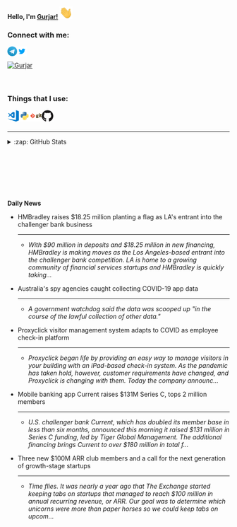 #### Hello, I'm [Gurjar!](https://GurjarKing.github.io) <img src="https://raw.githubusercontent.com/ABSphreak/ABSphreak/master/gifs/Hi.gif" width="30px"></h2>


### Connect with me:

[<img align="left" alt="Gurjar | Telegram" width="22px" src="https://raw.githubusercontent.com/github/explore/80688e429a7d4ef2fca1e82350fe8e3517d3494d/topics/telegram/telegram.png" />][Telegram]
[<img align="left" alt="Gurjar | Twitter" width="22px" src="https://raw.githubusercontent.com/github/explore/80688e429a7d4ef2fca1e82350fe8e3517d3494d/topics/twitter/twitter.png" />][Twitter]
<br >
<br >
<a href="https://github.com/GurjarKing"><img src="https://komarev.com/ghpvc/?username=GurjarKing" alt="Gurjar" /></a> <br />
<br />
<br />
<!-- <br >

![](https://visitor-badge.glitch.me/badge?page_id=GurjarKing)

<br /> -->

### Things that I use:

[<img align="left" alt="Visual Studio Code" width="26px" src="https://raw.githubusercontent.com/github/explore/80688e429a7d4ef2fca1e82350fe8e3517d3494d/topics/visual-studio-code/visual-studio-code.png" />][VSCode]
[<img align="left" alt="Python" width="26px" src="https://raw.githubusercontent.com/github/explore/80688e429a7d4ef2fca1e82350fe8e3517d3494d/topics/python/python.png" />][Python]
[<img align="left" alt="Git" width="26px" src="https://raw.githubusercontent.com/github/explore/80688e429a7d4ef2fca1e82350fe8e3517d3494d/topics/git/git.png" />][Git]
[<img align="left" alt="GitHub" width="26px" src="https://raw.githubusercontent.com/github/explore/78df643247d429f6cc873026c0622819ad797942/topics/github/github.png" />][Github]

<br />
<br />

---
<details>
  <summary>:zap: GitHub Stats</summary>

<img align="left" alt="Gurjar's Github Stats" src="https://github-readme-stats.vercel.app/api?username=GurjarKing&show_icons=true&hide_border=true&count_private=true&include_all_commit=true&theme=algolia" />

</details>

<!-- ### 🔔 My latest tweet
<a href="https://twitter.com/Gurjar_King43" target="_blank">
	<img src="https://github.com/GurjarKing/GurjarKing/raw/master/tweet.png" width="70%" align="center" alt="Click to view on Twitter" title="My latest tweet, as an image"/>
</a> -->
<br>

<pre>

</pre>

<!-- **Quote of the hour:**

{qoth}

~ {qoth_author}
<pre>

</pre> -->
<br>
<pre>


</pre>
<strong>Daily News</strong>
  
  - HMBradley raises $18.25 million planting a flag as LA's entrant into the challenger bank business
     <hr/>
     
      - *With $90 million in deposits and $18.25 million in new financing, HMBradley is making moves as the Los Angeles-based entrant into the challenger bank competition. LA is home to a growing community of financial services startups and HMBradley is quickly taking…*
     
  - Australia's spy agencies caught collecting COVID-19 app data
      <hr/>
      
      - *A government watchdog said the data was scooped up "in the course of the lawful collection of other data."*
      
  - Proxyclick visitor management system adapts to COVID as employee check-in platform
      <hr/>
      
      - *Proxyclick began life by providing an easy way to manage visitors in your building with an iPad-based check-in system. As the pandemic has taken hold, however, customer requirements have changed, and Proxyclick is changing with them. Today the company announc…*
      
  - Mobile banking app Current raises $131M Series C, tops 2 million members
      <hr/>
      
      - *U.S. challenger bank Current, which has doubled its member base in less than six months, announced this morning it raised $131 million in Series C funding, led by Tiger Global Management. The additional financing brings Current to over $180 million in total f…*
       
  - Three new $100M ARR club members and a call for the next generation of growth-stage startups
      <hr/>
       
       - *Time flies. It was nearly a year ago that The Exchange started keeping tabs on startups that managed to reach $100 million in annual recurring revenue, or ARR. Our goal was to determine which unicorns were more than paper horses so we could keep tabs on upcom…*
      

<br />

[VSCode]: https://code.visualstudio.com/
[Python]: https://www.python.org/
[Git]: https://git-scm.com/
[Github]: https://github.com/
[Telegram]: https://t.me/Gurjar_King/
[Twitter]: https://twitter.com/Gurjar_King43/
